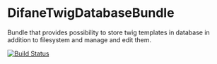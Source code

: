 DifaneTwigDatabaseBundle
========================

Bundle that provides possibility to store twig templates in database in addition to filesystem and manage and edit them.

[![Build Status](https://secure.travis-ci.org/Difane/DifaneTwigDatabaseBundle.png?branch=master)](http://travis-ci.org/Difane/DifaneTwigDatabaseBundle)